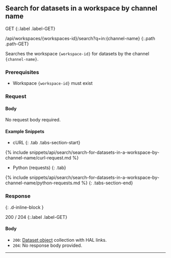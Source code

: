 ## Search for datasets in a workspace by channel name

GET
{:.label .label-GET}

/api/workspaces/{workspaces-id}/search?q=in:{channel-name}
{:.path .path-GET}

Searches the workspace `{workspace-id}` for datasets by the channel `{channel-name}`.

### Prerequisites
- Workspace `{workspace-id}` must exist

### Request

#### Body
No request body required.

#### Example Snippets
- cURL
{: .tab .tabs-section-start}

{% include snippets/api/search/search-for-datasets-in-a-workspace-by-channel-name/curl-request.md %}

- Python (requests)
{: .tab}

{% include snippets/api/search/search-for-datasets-in-a-workspace-by-channel-name/python-requests.md %}
{: .tabs-section-end}

### Response
{: .d-inline-block }

200 / 204
{:.label .label-GET}

#### Body
- `200`: [Dataset object](#dataset-object) collection with HAL links.
- `204`: No response body provided.

---
